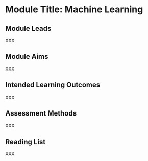 # Module Title: Machine Learning

## Module Leads

XXX

## Module Aims

XXX

## Intended Learning Outcomes

XXX

## Assessment Methods

XXX

## Reading List

XXX
